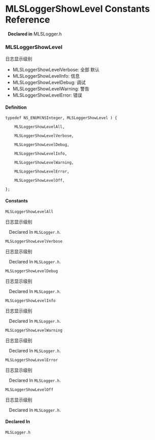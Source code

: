 # MLSLoggerShowLevel Constants Reference

&nbsp;&nbsp;**Declared in** MLSLogger.h  

### MLSLoggerShowLevel

日志显示级别

<ul>
<li>MLSLoggerShowLevelVerbose: 全部 默认</li>
<li>MLSLoggerShowLevelInfo: 信息</li>
<li>MLSLoggerShowLevelDebug:  调试</li>
<li>MLSLoggerShowLevelWarning: 警告</li>
<li>MLSLoggerShowLevelError: 错误</li>
</ul>

#### Definition
    typedef NS_ENUM(NSInteger, MLSLoggerShowLevel ) {   
        
        MLSLoggerShowLevelAll,
        
        MLSLoggerShowLevelVerbose,
        
        MLSLoggerShowLevelDebug,
        
        MLSLoggerShowLevelInfo,
        
        MLSLoggerShowLevelWarning,
        
        MLSLoggerShowLevelError,
        
        MLSLoggerShowLevelOff,
        
    };

#### Constants

<a name="" title="MLSLoggerShowLevelAll"></a><code>MLSLoggerShowLevelAll</code>

日志显示级别

&nbsp;&nbsp;&nbsp;Declared In `MLSLogger.h`.

<a name="" title="MLSLoggerShowLevelVerbose"></a><code>MLSLoggerShowLevelVerbose</code>

日志显示级别

&nbsp;&nbsp;&nbsp;Declared In `MLSLogger.h`.

<a name="" title="MLSLoggerShowLevelDebug"></a><code>MLSLoggerShowLevelDebug</code>

日志显示级别

&nbsp;&nbsp;&nbsp;Declared In `MLSLogger.h`.

<a name="" title="MLSLoggerShowLevelInfo"></a><code>MLSLoggerShowLevelInfo</code>

日志显示级别

&nbsp;&nbsp;&nbsp;Declared In `MLSLogger.h`.

<a name="" title="MLSLoggerShowLevelWarning"></a><code>MLSLoggerShowLevelWarning</code>

日志显示级别

&nbsp;&nbsp;&nbsp;Declared In `MLSLogger.h`.

<a name="" title="MLSLoggerShowLevelError"></a><code>MLSLoggerShowLevelError</code>

日志显示级别

&nbsp;&nbsp;&nbsp;Declared In `MLSLogger.h`.

<a name="" title="MLSLoggerShowLevelOff"></a><code>MLSLoggerShowLevelOff</code>

日志显示级别

&nbsp;&nbsp;&nbsp;Declared In `MLSLogger.h`.

#### Declared In
`MLSLogger.h`

